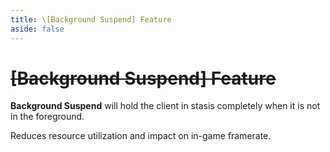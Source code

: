 ```yaml
---
title: \[Background Suspend] Feature
aside: false
---
```


# ~~[Background Suspend] Feature~~

**Background Suspend** will hold the client in stasis completely when it is not in the foreground.

Reduces resource utilization and impact on in-game framerate.
